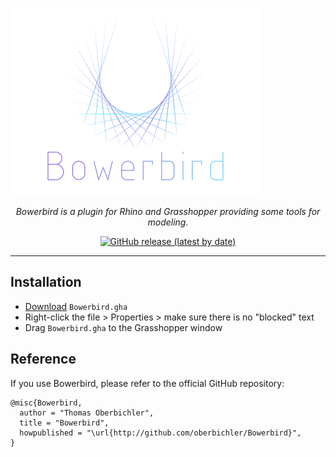 ![](https://raw.githubusercontent.com/oberbichler/Bowerbird/master/doc/bowerbird_logo.svg?sanitize=true)

<p align="center"><i>Bowerbird is a plugin for Rhino and Grasshopper providing some tools for modeling.</i></p>

<p align="center"><a href="https://github.com/oberbichler/Bowerbird/releases/latest/download/Bowerbird.gha"><img alt="GitHub release (latest by date)" src="https://img.shields.io/github/v/release/oberbichler/Bowerbird?color=blue&label=Download&style=for-the-badge"></a></p>

---

## Installation

* [Download](https://github.com/oberbichler/Bowerbird/releases/latest/download/Bowerbird.gha) `Bowerbird.gha`
* Right-click the file > Properties > make sure there is no "blocked" text
* Drag `Bowerbird.gha` to the Grasshopper window

## Reference

If you use Bowerbird, please refer to the official GitHub repository:

```
@misc{Bowerbird,
  author = "Thomas Oberbichler",
  title = "Bowerbird",
  howpublished = "\url{http://github.com/oberbichler/Bowerbird}",
}
```
